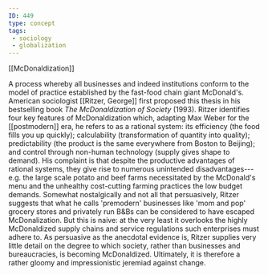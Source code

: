 ```yaml
---
ID: 449
type: concept
tags: 
 - sociology
 - globalization
---
```


[[McDonaldization]]

 A process
whereby all businesses and indeed institutions conform to the model of
practice established by the fast-food chain giant McDonald's. American
sociologist [[Ritzer, George]]
first proposed this thesis in his bestselling book *The McDonaldization
of Society* (1993). Ritzer identifies four key features of
McDonaldization which, adapting Max Weber for the
[[postmodern]] era, he refers
to as a rational system: its efficiency (the food fills you up quickly);
calculability (transformation of quantity into quality); predictability
(the product is the same everywhere from Boston to Beijing); and control
through non-human technology (supply gives shape to demand). His
complaint is that despite the productive advantages of rational systems,
they give rise to numerous unintended disadvantages---e.g. the large
scale potato and beef farms necessitated by the McDonald's menu and the
unhealthy cost-cutting farming practices the low budget demands.
Somewhat nostalgically and not all that persuasively, Ritzer suggests
that what he calls 'premodern' businesses like 'mom and pop' grocery
stores and privately run B&Bs can be considered to have escaped
McDonalization. But this is naive: at the very least it overlooks the
highly McDonaldized supply chains and service regulations such
enterprises must adhere to. As persuasive as the anecdotal evidence is,
Ritzer supplies very little detail on the degree to which society,
rather than businesses and bureaucracies, is becoming McDonaldized.
Ultimately, it is therefore a rather gloomy and impressionistic jeremiad
against change.
